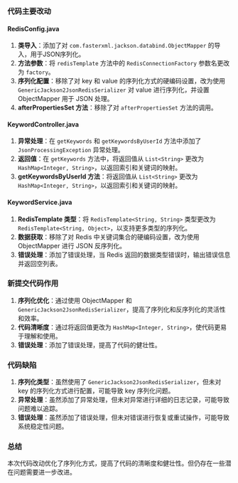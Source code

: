 ### 代码主要改动

#### RedisConfig.java
1. **类导入**：添加了对 `com.fasterxml.jackson.databind.ObjectMapper` 的导入，用于JSON序列化。
2. **方法参数**：将 `redisTemplate` 方法中的 `RedisConnectionFactory` 参数名更改为 `factory`。
3. **序列化配置**：移除了对 key 和 value 的序列化方式的硬编码设置，改为使用 `GenericJackson2JsonRedisSerializer` 对 value 进行序列化，并设置 ObjectMapper 用于 JSON 处理。
4. **afterPropertiesSet 方法**：移除了对 `afterPropertiesSet` 方法的调用。

#### KeywordController.java
1. **异常处理**：在 `getKeywords` 和 `getKeywordsByUserId` 方法中添加了 `JsonProcessingException` 异常处理。
2. **返回值**：在 `getKeywords` 方法中，将返回值从 `List<String>` 更改为 `HashMap<Integer, String>`，以返回索引和关键词的映射。
3. **getKeywordsByUserId 方法**：将返回值从 `List<String>` 更改为 `HashMap<Integer, String>`，以返回索引和关键词的映射。

#### KeywordService.java
1. **RedisTemplate 类型**：将 `RedisTemplate<String, String>` 类型更改为 `RedisTemplate<String, Object>`，以支持更多类型的序列化。
2. **数据获取**：移除了对 Redis 中关键词集合的硬编码设置，改为使用 ObjectMapper 进行 JSON 反序列化。
3. **错误处理**：添加了错误处理，当 Redis 返回的数据类型错误时，输出错误信息并返回空列表。

### 新提交代码作用

1. **序列化优化**：通过使用 ObjectMapper 和 `GenericJackson2JsonRedisSerializer`，提高了序列化和反序列化的灵活性和效率。
2. **代码清晰度**：通过将返回值更改为 `HashMap<Integer, String>`，使代码更易于理解和使用。
3. **错误处理**：添加了错误处理，提高了代码的健壮性。

### 代码缺陷

1. **序列化类型**：虽然使用了 `GenericJackson2JsonRedisSerializer`，但未对 key 的序列化方式进行配置，可能导致 key 序列化问题。
2. **异常处理**：虽然添加了异常处理，但未对异常进行详细的日志记录，可能导致问题难以追踪。
3. **错误处理**：虽然添加了错误处理，但未对错误进行恢复或重试操作，可能导致系统稳定性问题。

### 总结

本次代码改动优化了序列化方式，提高了代码的清晰度和健壮性。但仍存在一些潜在问题需要进一步改进。
